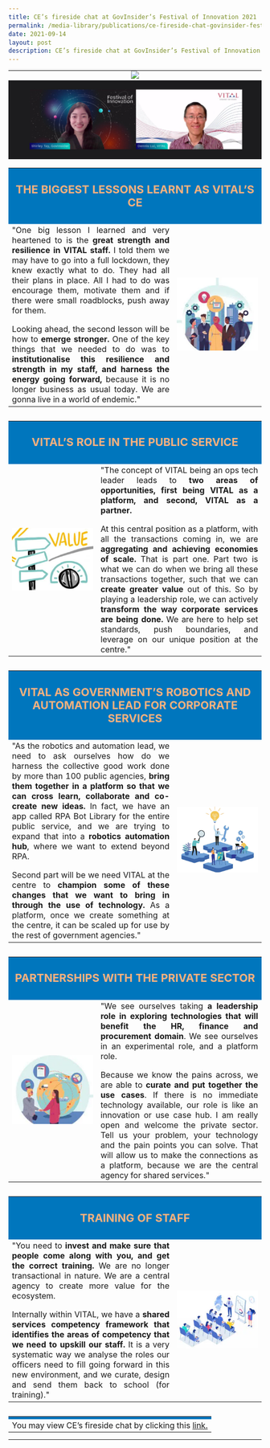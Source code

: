 ```yaml
---
title: CE’s fireside chat at GovInsider’s Festival of Innovation 2021
permalink: /media-library/publications/ce-fireside-chat-govinsider-festival-innovation-2021
date: 2021-09-14
layout: post
description: CE’s fireside chat at GovInsider’s Festival of Innovation 2021 (PDF, 0.3mb)
---
```

<table style="border: 0px;padding:0px;" width="100%" height="100%">	
	<tr style="border: 0px;padding:0px;">
		<td colspan = "2" style="border: 0px;padding:0px;vertical-align: middle;text-align: center;">
			<img src="/images/Media/Fireside_Header.png"  /> 
		</td>
	</tr>
	<tr style="border: 0px;padding:0px;">
		<td colspan = "2" style="border: 0px;padding:0px;vertical-align: middle;text-align: center;">
			<img src="/images/Media/Fireside_Image1.png"  /> 
		</td>
	</tr>
	<tr style="border: 0px; padding:0px;">
		<td colspan="2" style="border: 0px; padding:0px;">
			<table style="border: 0;padding:0px;">	
				<tr>
					<td colspan="2" style="border: 0px;vertical-align: middle;background-color:#0076bd" >
						<p style="padding:5px;font-size:22px;text-align:center;color:#f9b17e;">	
							<b>THE BIGGEST LESSONS LEARNT AS VITAL’S CE</b>
						</p>
						</td>					
				</tr>
				<tr style="border: 0px; padding:0px;">
					<td style="border: 0px;vertical-align: middle;" >			
						<div style="font-size:16px;text-align:justify;">
							"One big lesson I learned and very heartened to is the <b>great strength and resilience in VITAL staff.</b> I told them we may have to go into a full lockdown, they knew exactly what to do. They had all their plans in place. All I had to do was encourage them, motivate them and if there were small roadblocks, push away for them.
						</div>
						<br>
						<div style="font-size:16px;text-align:justify;">
							Looking ahead, the second lesson will be how to <b>emerge stronger.</b> One of the key things that we needed to do was to <b>institutionalise this resilience and strength in my staff, and harness the energy going forward,</b> because it is no longer business as usual today. We are gonna live in a world of endemic."
				</div>
		</td>
				<td style="border: 0px;vertical-align: middle;" width="35%" >
					<img src="/images/Media/Fireside_Image2.png"/> 
			</td>		
	</tr>
</table>
	</td>
	</tr>	
	<tr style="border: 0px; padding:0px;">
		<td colspan="2" style="border: 0px; padding:0px;">
			<table style="border: 0;padding:0px;">	
				<tr>
					<td colspan="2" style="border: 0px;vertical-align: middle;background-color:#0076bd" >
						<p style="padding:5px;font-size:22px;text-align:center;color:#f9b17e;">	
							<b>VITAL’S ROLE IN THE PUBLIC SERVICE</b>
						</p>
						</td>					
				</tr>
				<tr style="border: 0px; padding:0px;">					
				<td style="border: 0px;vertical-align: middle;" width="35%" >
					<img src="/images/Media/Fireside_Image3.png"/> 
			</td>		
					<td style="border: 0px;vertical-align: middle;" >			
						<div style="font-size:16px;text-align:justify;">
						"The concept of VITAL being an ops tech leader leads to <b>two areas of opportunities, first being VITAL as a platform, and second, VITAL as a partner.</b> 
						</div>
						<br>
						<div style="font-size:16px;text-align:justify;">
At this central position as a platform, with all the transactions coming in, we are <b>aggregating and achieving economies of scale.</b> That is part one. Part two is what we can do when we bring all these transactions together, such that we can <b>create greater value</b> out of this. So by playing a leadership role, we can actively <b>transform the way corporate services are being done.</b> We are here to help set standards, push boundaries, and leverage on our unique position at the centre."
</div>
		</td>
	</tr>
</table>
	</td>
	</tr>	
	<tr style="border: 0px; padding:0px;">
		<td colspan="2" style="border: 0px; padding:0px;">
			<table style="border: 0;padding:0px;">	
				<tr>
					<td colspan="2" style="border: 0px;vertical-align: middle;background-color:#0076bd" >
						<p style="padding:5px;font-size:22px;text-align:center;color:#f9b17e;">	
							<b>VITAL AS GOVERNMENT’S ROBOTICS AND AUTOMATION LEAD FOR CORPORATE SERVICES</b>
						</p>
						</td>					
				</tr>
				<tr style="border: 0px; padding:0px;">
					<td style="border: 0px;vertical-align: middle;" >			
						<div style="font-size:16px;text-align:justify;">
							"As the robotics and automation lead, we need to ask ourselves how do we harness the collective good work done by more than 100 public agencies, <b>bring them together in a platform so that we can cross learn, collaborate and co-create new ideas.</b> In fact, we have an app called RPA Bot Library for the entire public service, and we are trying to expand that into a <b>robotics automation hub</b>, where we want to extend beyond RPA. 
						</div>
						<br>
						<div style="font-size:16px;text-align:justify;">
							Second part will be we need VITAL at the centre to <b>champion some of these changes that we want to bring in through the use of technology.</b> As a platform, once we create something at the centre, it can be scaled up for use by the rest of government agencies."
				</div>
		</td>
				<td style="border: 0px;vertical-align: middle;" width="35%" >
					<img src="/images/Media/Fireside_Image4.png"/> 
			</td>		
	</tr>
</table>
	</td>
	</tr>	
	<tr style="border: 0px; padding:0px;">
		<td colspan="2" style="border: 0px; padding:0px;">
			<table style="border: 0;padding:0px;">	
				<tr>
					<td colspan="2" style="border: 0px;vertical-align: middle;background-color:#0076bd" >
						<p style="padding:5px;font-size:22px;text-align:center;color:#f9b17e;">	
							<b>PARTNERSHIPS WITH THE PRIVATE SECTOR</b>
						</p>
						</td>					
				</tr>
				<tr style="border: 0px; padding:0px;">
					<td style="border: 0px;vertical-align: middle;" width="35%" >
					<img src="/images/Media/Fireside_Image5.png"/> 
			</td>
					<td style="border: 0px;vertical-align: middle;" >			
						<div style="font-size:16px;text-align:justify;">
							"We see ourselves taking <b>a leadership role in exploring technologies that will benefit the HR, finance and procurement domain</b>. We see ourselves in an experimental role, and a platform role. 
						</div>
						<br>
						<div style="font-size:16px;text-align:justify;">
							Because we know the pains across, we are able to <b>curate and put together the use cases</b>. If there is no immediate technology available, our role is like an innovation or use case hub. I am really open and welcome the private sector. Tell us your problem, your technology and the pain points you can solve. That will allow us to make the connections as a platform, because we are the central agency for shared services."
				</div>
		</td>						
	</tr>
</table>
	</td>
	</tr>	
	<tr style="border: 0px; padding:0px;">
		<td colspan="2" style="border: 0px; padding:0px;">
			<table style="border: 0;padding:0px;">	
				<tr>
					<td colspan="2" style="border: 0px;vertical-align: middle;background-color:#0076bd" >
						<p style="padding:5px;font-size:22px;text-align:center;color:#f9b17e;">	
							<b>TRAINING OF STAFF</b>
						</p>
						</td>					
				</tr>
				<tr style="border: 0px; padding:0px;">							
					<td style="border: 0px;vertical-align: middle;" >			
						<div style="font-size:16px;text-align:justify;">
							"You need to <b>invest and make sure that people come along with you, and get the correct training.</b> We are no longer transactional in nature. We are a central agency to create more value for the ecosystem. 
						</div>
						<br>
						<div style="font-size:16px;text-align:justify;">
							Internally within VITAL, we have a <b>shared services competency framework that identifies the areas of competency that we need to upskill our staff.</b> It is a very systematic way we analyse the roles our officers need to fill going forward in this new environment, and we curate, design and send them back to school (for training)."
				</div>
		</td>
					<td style="border: 0px;vertical-align: middle;" width="35%" >
					<img src="/images/Media/Fireside_Image6.png"/> 
			</td>	
	</tr>
</table>
	</td>
	</tr>	
	<tr style="border: 0px;padding:0px;">
		<td colspan = "2" style="border: 0px;padding:0px;vertical-align: middle;text-align: center;">
			<table style="border: 0;padding:0px;" width="100%" height="100%">	
				<tr>
					<td colspan="2" style="border: 0px;vertical-align: middle;background-color:#0076bd" >
						</td>					
				</tr>
				<tr style="border: 0px; padding:0px;">				
		<td colspan="2" style="border: 0px;vertical-align: middle;" >
			<div style="font-size:16px;text-align:Justify;">  
			You may view CE’s fireside chat by clicking this <a href="/media-library/videos/ce-fireside-chat-govinsider-festival-innovation-2021">link.</a></div>
		</td>
	</tr>
</table>  			
		</td>
	</tr>
	</table>